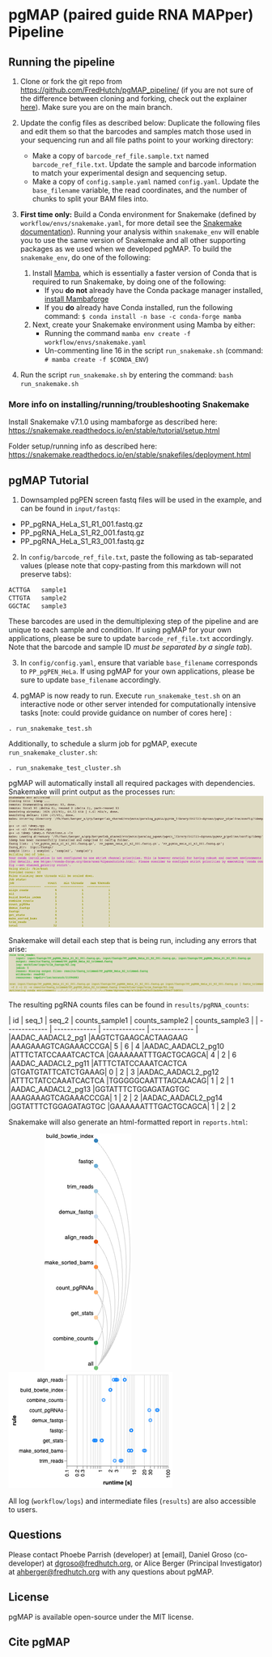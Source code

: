 # pgMAP (paired guide RNA MAPper) Pipeline

## Running the pipeline

1. Clone or fork the git repo from https://github.com/FredHutch/pgMAP_pipeline/ (if you are not sure of the difference between cloning and forking, check out the explainer [here](https://github.com/FredHutch/pgMAP_pipeline/)). Make sure you are on the main branch. 


2. Update the config files as described below: Duplicate the following files and edit them so that the barcodes and samples match those used in your sequencing run and all file paths point to your working directory:
    * Make a copy of `barcode_ref_file.sample.txt` named `barcode_ref_file.txt`. Update the sample and barcode information to match your experimental design and sequencing setup. 
    * Make a copy of `config.sample.yaml` named `config.yaml`. Update the `base_filename` variable, the read coordinates, and the number of chunks to split your BAM files into. 


3. **First time only:** Build a Conda environment for Snakemake (defined by `workflow/envs/snakemake.yaml`, for more detail see the [Snakemake documentation](https://snakemake.readthedocs.io/en/stable/getting_started/installation.html)). Running your analysis within `snakemake_env` will enable you to use the same version of Snakemake and all other supporting packages as we used when we developed pgMAP. To build the `snakemake_env`, do one of the following: 
   1. Install [Mamba](https://mamba.readthedocs.io/en/latest/), which is essentially a faster version of Conda that is required to run Snakemake, by doing one of the following:
      * If you **do not** already have the Conda package manager installed, [install Mambaforge](https://github.com/conda-forge/miniforge#mambaforge)
      * If you **do** already have Conda installed, run the following command: `$ conda install -n base -c conda-forge mamba`
   2. Next, create your Snakemake environment using Mamba by either:
      * Running the command `mamba env create -f workflow/envs/snakemake.yaml`
      * Un-commenting line 16 in the script `run_snakemake.sh` (command: `# mamba create -f $CONDA_ENV`)


4. Run the script `run_snakemake.sh` by entering the command: `bash run_snakemake.sh`


### More info on installing/running/troubleshooting Snakemake
Install Snakemake v7.1.0 using mambaforge as described here:
https://snakemake.readthedocs.io/en/stable/tutorial/setup.html

Folder setup/running info as described here:
https://snakemake.readthedocs.io/en/stable/snakefiles/deployment.html

## pgMAP Tutorial
1. Downsampled pgPEN screen fastq files will be used in the example, and can be found in `input/fastqs`:

* PP_pgRNA_HeLa_S1_R1_001.fastq.gz
* PP_pgRNA_HeLa_S1_R2_001.fastq.gz
* PP_pgRNA_HeLa_S1_R3_001.fastq.gz

2. In `config/barcode_ref_file.txt`, paste the following as tab-separated values (please note that copy-pasting from this markdown will not preserve tabs):
```
ACTTGA   sample1
CTTGTA   sample2
GGCTAC   sample3
```
These barcodes are used in the demultiplexing step of the pipeline and are unique to each sample and condition. If using pgMAP for your own applications, please be sure to update `barcode_ref_file.txt` accordingly. Note that the barcode and sample ID *must be separated by a single tab*).

3. In `config/config.yaml`, ensure that variable `base_filename` corresponds to `PP_pgPEN_HeLa`. If using pgMAP for your own applications, please be sure to update `base_filename` accordingly.

4. pgMAP is now ready to run. Execute `run_snakemake_test.sh` on an interactive node or other server intended for computationally intensive tasks [note: could provide guidance on number of cores here] : 
```
. run_snakemake_test.sh
```
Additionally, to schedule a slurm job for pgMAP, execute `run_snakemake_cluster.sh`:
```
. run_snakemake_test_cluster.sh
```
pgMAP will automatically install all required packages with dependencies. Snakemake will print output as the processes run:
&nbsp;&nbsp;&nbsp;&nbsp;&nbsp;&nbsp;&nbsp;&nbsp;&nbsp;&nbsp;&nbsp;&nbsp;&nbsp;&nbsp;&nbsp;&nbsp;&nbsp;&nbsp;![Report](images/run_pgMAP.png)

Snakemake will detail each step that is being run, including any errors that arise: 
&nbsp;&nbsp;&nbsp;&nbsp;&nbsp;&nbsp;&nbsp;&nbsp;&nbsp;&nbsp;&nbsp;&nbsp;&nbsp;&nbsp;&nbsp;&nbsp;&nbsp;&nbsp;![Report](images/run_example.png)


The resulting pgRNA counts files can be found in `results/pgRNA_counts`:

| id  | seq_1 | seq_2 | counts_sample1 | counts_sample2 | counts_sample3 | 
| ------------- | ------------- | ------------- | ------------- |
|AADAC_AADACL2_pg1   |AAGTCTGAAGCACTAAGAAG   |AAAGAAAGTCAGAAACCCGA|  5 |  6 |  4
|AADAC_AADACL2_pg10	|ATTTCTATCCAAATCACTCA	|GAAAAAATTTGACTGCAGCA|  4 |  2 |  6
|AADAC_AADACL2_pg11	|ATTTCTATCCAAATCACTCA	|GTGATGTATTCATCTGAAAG|	0 |  2 |  3
|AADAC_AADACL2_pg12	|ATTTCTATCCAAATCACTCA	|TGGGGGCAATTTAGCAACAG|	1 |  2 |  1
|AADAC_AADACL2_pg13	|GGTATTTCTGGAGATAGTGC	|AAAGAAAGTCAGAAACCCGA|	1 |  2 |  2
|AADAC_AADACL2_pg14	|GGTATTTCTGGAGATAGTGC	|GAAAAAATTTGACTGCAGCA|	1 |  2 |  2

Snakemake will also generate an html-formatted report in `reports.html`:

&nbsp;&nbsp;&nbsp;&nbsp;&nbsp;&nbsp;&nbsp;&nbsp;&nbsp;&nbsp;&nbsp;&nbsp;&nbsp;&nbsp;&nbsp;&nbsp;&nbsp;&nbsp;![Report](images/snakemake_report.png)&nbsp;&nbsp;&nbsp;&nbsp;&nbsp;&nbsp;&nbsp;&nbsp;&nbsp;&nbsp;&nbsp;&nbsp;&nbsp;&nbsp;&nbsp;&nbsp;&nbsp;&nbsp;&nbsp;&nbsp;&nbsp;&nbsp;&nbsp;&nbsp;&nbsp;&nbsp;&nbsp;&nbsp;&nbsp;&nbsp;&nbsp;&nbsp;&nbsp;&nbsp;&nbsp;&nbsp;&nbsp;&nbsp;&nbsp;![Report](images/rule_runtimes.png)

All log (`workflow/logs`) and intermediate files (`results`) are also accessible to users.

## Questions
Please contact Phoebe Parrish (developer) at [email], Daniel Groso (co-developer) at dgroso@fredhutch.org, or Alice Berger (Principal Investigator) at ahberger@fredhutch.org with any questions about pgMAP.

## License
pgMAP is available open-source under the MIT license. 

## Cite pgMAP
